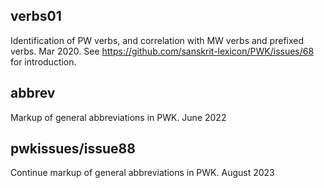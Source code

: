 
## verbs01
Identification of PW verbs, and correlation with MW verbs and prefixed verbs.
Mar 2020.
See https://github.com/sanskrit-lexicon/PWK/issues/68 for introduction.

## abbrev
Markup of general abbreviations in PWK.
June 2022

## pwkissues/issue88 
Continue markup of general abbreviations in PWK.
August 2023
